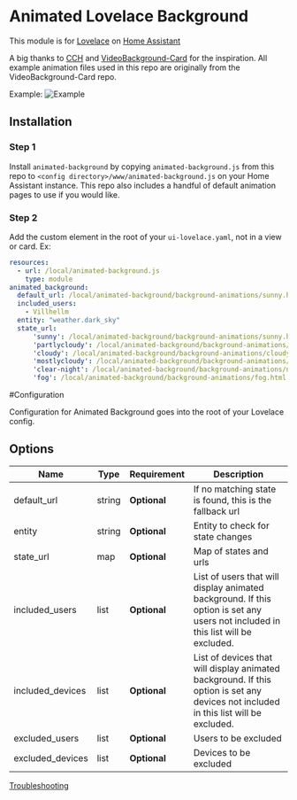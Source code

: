 # Animated Lovelace Background

This module is for [Lovelace](https://www.home-assistant.io/lovelace) on [Home Assistant](https://www.home-assistant.io/)


A big thanks to [CCH](https://github.com/maykar/compact-custom-header) and [VideoBackground-Card](https://github.com/Perdemot/Lovelace-Cards/tree/master/VideoBackground-Card) for the inspiration. All example animation files used in this repo are originally from the VideoBackground-Card repo. 

Example:
![Example](https://raw.githubusercontent.com/Villhellm/README_images/master/Animation.gif)

## Installation

### Step 1

Install `animated-background` by copying `animated-background.js` from this repo to `<config directory>/www/animated-background.js` on your Home Assistant instance. This repo also includes a handful of default animation pages to use if you would like.

### Step 2

Add the custom element in the root of your `ui-lovelace.yaml`, not in a view or card.
Ex:
```yaml
resources:
  - url: /local/animated-background.js
    type: module
animated_background:
  default_url: /local/animated-background/background-animations/sunny.html
  included_users:
    - Villhellm
  entity: "weather.dark_sky"
  state_url:
      'sunny': /local/animated-background/background-animations/sunny.html
      'partlycloudy': /local/animated-background/background-animations/cloudy.html
      'cloudy': /local/animated-background/background-animations/cloudy.html
      'mostlycloudy': /local/animated-background/background-animations/mostlycloudy.html
      'clear-night': /local/animated-background/background-animations/night.html
      'fog': /local/animated-background/background-animations/fog.html
```

#Configuration

Configuration for Animated Background goes into the root of your Lovelace config.

## Options

| Name | Type | Requirement | Description
| ---- | ---- | ------- | -----------
| default_url | string | **Optional** | If no matching state is found, this is the fallback url
| entity | string | **Optional** | Entity to check for state changes
| state_url | map | **Optional** | Map of states and urls
| included_users | list | **Optional** | List of users that will display animated background. If this option is set any users not included in this list will be excluded.
| included_devices | list | **Optional** | List of devices that will display animated background. If this option is set any devices not included in this list will be excluded.
| excluded_users | list | **Optional** | Users to be excluded
| excluded_devices | list | **Optional** | Devices to be excluded

[Troubleshooting](https://github.com/thomasloven/hass-config/wiki/Lovelace-Plugins)